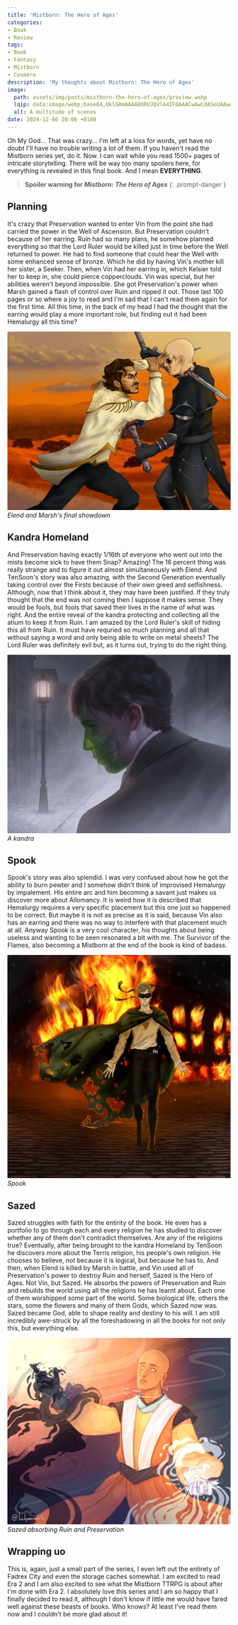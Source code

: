 ```yaml
---
title: 'Mistborn: The Hero of Ages'
categories:
- Book
- Review
tags:
- Book
- Fantasy
- Mistborn
- Cosmere
description: 'My thoughts about Mistborn: The Hero of Ages'
image:
  path: assets/img/posts/mistborn-the-hero-of-ages/preview.webp
  lqip: data:image/webp;base64,UklGRmAAAABXRUJQVlA4IFQAAACwAwCdASoUAAwAPzmGuVOvKSWisAgB4CcJQBdmUABR5mvP+J4DAADiKacdasL99frCmH3MiPZ4vTnam3N3mFNjTWc1x29di1C3LGcLwWdZ4C28gAA=
  alt: A multitude of scenes
date: 2024-12-06 20:06 +0100
---
```

Oh My God... That was crazy... I'm left at a loss for words, yet have no doubt I'll have no trouble writing a lot of them. If you haven't read the Mistborn series yet, do it. Now. I can wait while you read 1500+ pages of intricate storytelling. There will be way too many spoilers here, for everything is revealed in this final book. And I mean **EVERYTHING**.

> **Spoiler warning for *Mistborn: The Hero of Ages***
{: .prompt-danger }

## Planning

It's crazy that Preservation wanted to enter Vin from the point she had carried the power in the Well of Ascension. But Preservation couldn't because of her earring. Ruin had so many plans, he somehow planned everything so that the Lord Ruler would be killed just in time before the Well returned to power. He had to find someone that could hear the Well with some enhanced sense of bronze. Which he did by having Vin's mother kill her sister, a Seeker. Then, when Vin had her earring in, which Kelsier told her to keep in, she could pierce copperclouds. Vin was special, but her abilities weren't beyond impossible. She got Preservation's power when Marsh gained a flash of control over Ruin and ripped it out. Those last 100 pages or so where a joy to read and I'm sad that I can't read them again for the first time. All this time, in the back of my head I had the thought that the earring would play a more important role, but finding out it had been Hemalurgy all this time?

![Elend and Marsh](/assets/img/posts/mistborn-the-hero-of-ages/elend_and_marsh.jpg)
_Elend and Marsh's final showdown_

## Kandra Homeland

And Preservation having exactly 1/16th of everyone who went out into the mists become sick to have them Snap? Amazing! The 16 percent thing was really strange and to figure it out almost simultaneously with Elend. And TenSoon's story was also amazing, with the Second Generation eventually taking control over the Firsts because of their own greed and selfishness. Although, now that I think about it, they may have been justified. If they truly thought that the end was not coming then I suppose it makes sense. They would be fools, but fools that saved their lives in the name of what was right. And the entire reveal of the kandra protecting and collecting all the atium to keep it from Ruin. I am amazed by the Lord Ruler's skill of hiding this all from Ruin. It must have requried so much planning and all that without saying a word and only being able to write on metal sheets? The Lord Ruler was definitely evil but, as it turns out, trying to do the right thing.

![Artist rendition of a Kandra](/assets/img/posts/mistborn-the-hero-of-ages/kandra.png)
_A kandra_

## Spook

Spook's story was also splendid. I was very confused about how he got the ability to burn pewter and I somehow didn't think of improvised Hemalurgy by impalement. His entire arc and him becoming a savant just makes us discover more about Allomancy. It is weird how it is described that Hemalurgy requires a very specific placement but this one just so happened to be correct. But maybe it is not as precise as it is said, because Vin also has an earring and there was no way to interfere with that placement much at all. Anyway Spook is a very cool character, his thoughts about being useless and wanting to be seen resonated a bit with me. The Survivor of the Flames, also becoming a Mistborn at the end of the book is kind of badass.

![Spook](/assets/img/posts/mistborn-the-hero-of-ages/spook.jpg)
_Spook_

## Sazed

Sazed struggles with faith for the entirity of the book. He even has a portfolio to go through each and every religion he has studied to discover whether any of them don't contradict themselves. Are any of the religions true? Eventually, after being brought to the kandra Homeland by TenSoon he discovers more about the Terris religion, his people's own religion. He chooses to believe, not because it is logical, but because he has to. And then, when Elend is killed by Marsh in battle, and Vin used all of Preservation's power to destroy Ruin and herself, Sazed is the Hero of Ages. Not Vin, but Sazed. He absorbs the powers of Preservation and Ruin and rebuilds the world using all the religions he has learnt about. Each one of them worshipped some part of the world. Some biological life, others the stars, some the flowers and many of them Gods, which Sazed now was. Sazed became God, able to shape reality and destiny to his will. I am still incredibly awe-struck by all the foreshadowing in all the books for not only this, but everything else.

![Sazed](/assets/img/posts/mistborn-the-hero-of-ages/sazed.jpg)
_Sazed absorbing Ruin and Preservation_

## Wrapping uo

This is, again, just a small part of the series, I even left out the entirety of Fadrex City and even the storage caches somewhat. I am excited to read Era 2 and I am also excited to see what the Mistborn TTRPG is about after I'm done with Era 2. I absolutely love this series and I am so happy that I finally decided to read it, although I don't know if little me would have fared well against these beasts of books. Who knows? At least I've read them now and I couldn't be more glad about it!
